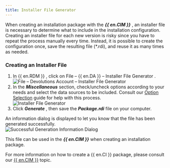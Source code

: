 ```yaml
---
title: Installer File Generator
---
```

When creating an installation package with the ***{{ en.CIM }}*** , an installer file is necessary to determine what to include in the installation configuration. Creating an installer file for each new version is risky since you have to repeat the process manually every time. Instead, it is possible to create the configuration once, save the resulting file (*.rdi), and reuse it as many times as needed.  

### Creating an Installer File 

1. In {{ en.RDM }} , click on File – {{ en.DA }} – Installer File Generator .  
![File – Devolutions Account – Installer File Generator](https://webdevolutions.azureedge.net/docs/en/rdm/windows/clip11248.png) 
1. In the ***Miscellaneous*** section, check/uncheck options according to your needs and select the data sources to be included. Consult our [Option Selection](/rdm/windows/installation/client/custom-installer-service/installer-file-generator/option-selection/) guide for help with this process.  
![Installer File Generator](https://webdevolutions.azureedge.net/docs/en/rdm/windows/clip11249.png) 
1. Click ***Generate*** , then save the ***Package.rdi*** file on your computer. 

An information dialog is displayed to let you know that the file has been generated successfully.  
![Successful Generation Information Dialog](https://webdevolutions.azureedge.net/docs/en/rdm/windows/clip10723.png) 

This file can be used in the ***{{ en.CIM }}*** when creating an installation package.  

For more information on how to create a {{ en.CI }} package, please consult our [{{ en.CIM }}](/rdm/windows/installation/client/custom-installer-service/custom-installer-manager/) topic. 
